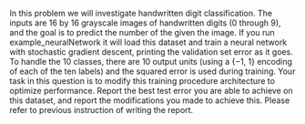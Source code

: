 In this problem we will investigate handwritten digit classification. The inputs are 16 by 16 grayscale images
of handwritten digits (0 through 9), and the goal is to predict the number of the given the image. If you run
example_neuralNetwork it will load this dataset and train a neural network with stochastic gradient descent,
printing the validation set error as it goes. To handle the 10 classes, there are 10 output units (using a {−1, 1}
encoding of each of the ten labels) and the squared error is used during training. Your task in this question is to
modify this training procedure architecture to optimize performance.
Report the best test error you are able to achieve on this dataset, and report the modifications you made to
achieve this. Please refer to previous instruction of writing the report.
